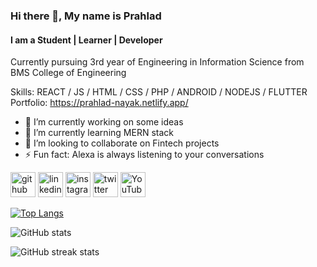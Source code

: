 ### Hi there 👋, My name is Prahlad
#### I am a Student | Learner | Developer
Currently pursuing 3rd year of Engineering in Information Science from BMS College of Engineering

Skills: REACT / JS / HTML / CSS / PHP / ANDROID / NODEJS / FLUTTER
Portfolio: https://prahlad-nayak.netlify.app/

- 🔭 I’m currently working on some ideas 
- 🌱 I’m currently learning MERN stack 
- 👯 I’m looking to collaborate on Fintech projects 
- ⚡ Fun fact: Alexa is always listening to your conversations 


[<img src='https://cdn.jsdelivr.net/npm/simple-icons@3.0.1/icons/github.svg' alt='github' height='40'>](https://github.com/pnayak1501)  [<img src='https://cdn.jsdelivr.net/npm/simple-icons@3.0.1/icons/linkedin.svg' alt='linkedin' height='40'>](https://www.linkedin.com/in/prahlad-nayak-25904110b/)   [<img src='https://cdn.jsdelivr.net/npm/simple-icons@3.0.1/icons/instagram.svg' alt='instagram' height='40'>](https://www.instagram.com/prahlad_nayak/)  [<img src='https://cdn.jsdelivr.net/npm/simple-icons@3.0.1/icons/twitter.svg' alt='twitter' height='40'>](https://twitter.com/pnayak1501)  [<img src='https://cdn.jsdelivr.net/npm/simple-icons@3.0.1/icons/youtube.svg' alt='YouTube' height='40'>](https://www.youtube.com/channel/UC_juZ4B9ocO1QsfK6Pwdhpg)  

[![Top Langs](https://github-readme-stats.vercel.app/api/top-langs/?username=pnayak1501)](https://github.com/anuraghazra/github-readme-stats)

![GitHub stats](https://github-readme-stats.vercel.app/api?username=pnayak1501&show_icons=true)  

![GitHub streak stats](https://github-readme-streak-stats.herokuapp.com/?user=pnayak1501)  

